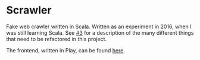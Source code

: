 # Scrawler
Fake web crawler written in Scala. Written as an experiment in 2016, when I was still learning Scala. See [#3](https://github.com/adamkasztenny/Scrawler/issues/3) for a description of the many different things that need to be refactored in this project.

The frontend, written in Play, can be found [here](https://github.com/slideon/Scrawler-frontend).
